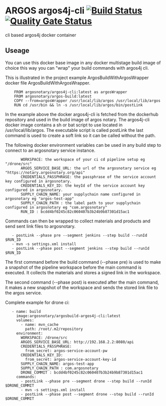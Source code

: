 ARGOS argos4j-cli [![Build Status](https://cloud.drone.io/api/badges/argosnotary/argos4j-cli/status.svg)](https://cloud.drone.io/argosnotary/argos4j-cli)[![Quality Gate Status](https://sonarcloud.io/api/project_badges/measure?project=argosnotary_argos4j-cli&metric=alert_status)](https://sonarcloud.io/dashboard?id=argosnotary_argos4j-cli)
============
cli based argos4j docker container
## Useage
You can use this docker base image in any docker multistage build image of choice this way you can "wrap" your build commands with argos4j cli.

This is illustrated in the project example ArgosBuildWithArgosWrapper docker file ArgosBuildWithArgosWrapper.

```
    FROM argosnotary/argos4j-cli:latest as argosWrapper
    FROM argosnotary/argos-build:latest
    COPY --from=argosWrapper /usr/local/lib/argos /usr/local/lib/argos
    RUN cd /usr/bin && ln -s /usr/local/lib/argos/bin/postLink
```

In the example above the docker argos4j-cli is fetched from the dockerhub repository and used in the build image of argos notary.
The argos4j-cli docker image contains a sh or bat script to use  located in /usr/local/lib/argos.
The executable script is called postLink the last command is used to create a soft link so it can be called without the path.

The following docker environment variables can be used in any build step to connect to an argosnotary service instance.

           WORKSPACE: the workspace of your ci cd pipeline setup eg "/drone/src"
           ARGOS_SERVICE_BASE_URL: the url of the argosnotary service eg "https://notary.argosnotary.org/api"
           CREDENTIALS_PASSPHRASE: the passphrase of the service account key configured in argosnotary.
           CREDENTIALS_KEY_ID: the keyId of the service account key configured in argosnotary.
           SUPPLY_CHAIN_NAME: your supplychain name configured in argosnotary eg "argos-test-app"
           SUPPLY_CHAIN_PATH : the label path to your supplychain configured in argosnotary eg "com.argosnotary"
           RUN_ID : bcdd4bf0245c82c060407b3b24b9b87301d15ac1

Commands can then be wrapped to collect materials and products and send sent link files to argosnotary.

       - postLink --phase pre --segment jenkins --step build --runId $RUN_ID
       - mvn -s settings.xml install
       - postLink --phase post --segment jenkins --step build --runId $RUN_ID

The first command before the build command (--phase pre)  is used to make a snapshot of the pipeline workspace before the main command is executed.
It collects the materials and stores a signed link in the workspace.

The second command (--phase post)  is executed after the main command, it makes a new snapshot of the workspace and sends the stored link file to the argos service.

Complete example for drone ci:

       - name: build
         image:argosnotary/argosbuild-argos4j-cli:latest
         volumes:
           - name: mvn_cache
             path: /root/.m2/repository
         environment:
           WORKSPACE: /drone/src
           ARGOS_SERVICE_BASE_URL: http://192.168.2.2:8080/api
           CREDENTIALS_PASSPHRASE:
             from_secret: argos-service-account-pw
           CREDENTIALS_KEY_ID:
             from_secret: argos-service-account-key-id
           SUPPLY_CHAIN_NAME: argos-test-app
           SUPPLY_CHAIN_PATH : com.argosnotary
           DRONE_COMMIT : bcdd4bf0245c82c060407b3b24b9b87301d15ac1
         commands:
           - postLink --phase pre --segment drone --step build --runId $DRONE_COMMIT
           - mvn -s settings.xml install
           - postLink --phase post --segment drone --step build --runId $DRONE_COMMIT



